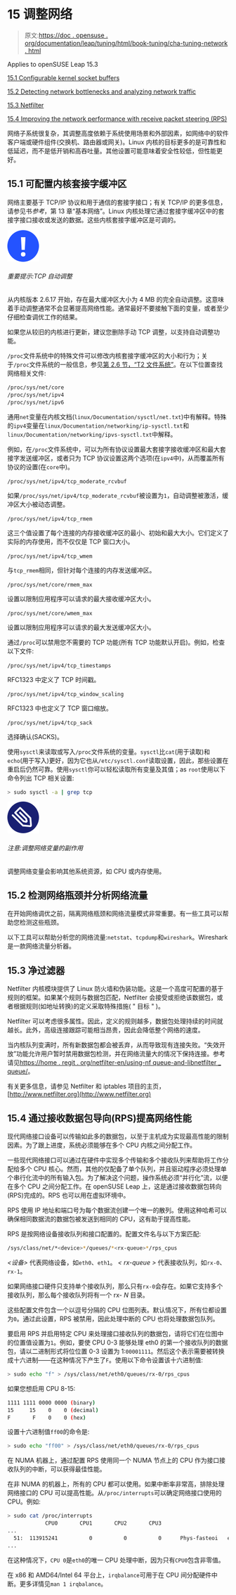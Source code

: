 # 15 调整网络

> 原文:[https://doc . opensuse . org/documentation/leap/tuning/html/book-tuning/cha-tuning-network . html](https://doc.opensuse.org/documentation/leap/tuning/html/book-tuning/cha-tuning-network.html)

Applies to openSUSE Leap 15.3

[15.1 Configurable kernel socket buffers](cha-tuning-network.html#sec-tuning-network-buffers)

[15.2 Detecting network bottlenecks and analyzing network traffic](cha-tuning-network.html#sec-tuning-network-analyzing)

[15.3 Netfilter](cha-tuning-network.html#sec-tuning-network-netfilter)

[15.4 Improving the network performance with receive packet steering (RPS)](cha-tuning-network.html#sec-tuning-network-rps)

网络子系统很复杂，其调整高度依赖于系统使用场景和外部因素，如网络中的软件客户端或硬件组件(交换机、路由器或网关)。Linux 内核的目标更多的是可靠性和低延迟，而不是低开销和高吞吐量。其他设置可能意味着安全性较低，但性能更好。

## 15.1 可配置内核套接字缓冲区

网络主要基于 TCP/IP 协议和用于通信的套接字接口；有关 TCP/IP 的更多信息，请参见书*参考*，第 13 章“基本网络”。Linux 内核处理它通过套接字缓冲区中的套接字接口接收或发送的数据。这些内核套接字缓冲区是可调的。

![Important](img/462f4e35442e53ad1c499613dbaf1667.png "Important")

###### 重要提示:TCP 自动调整

从内核版本 2.6.17 开始，存在最大缓冲区大小为 4 MB 的完全自动调整。这意味着手动调整通常不会显著提高网络性能。通常最好不要接触下面的变量，或者至少仔细检查调优工作的结果。

如果您从较旧的内核进行更新，建议您删除手动 TCP 调整，以支持自动调整功能。

`/proc`文件系统中的特殊文件可以修改内核套接字缓冲区的大小和行为；关于`/proc`文件系统的一般信息，参见[第 2.6 节，“T2 文件系统”](cha-util.html#sec-util-proc "2.6. The /proc file system")。在以下位置查找网络相关文件:

```sh
/proc/sys/net/core
/proc/sys/net/ipv4
/proc/sys/net/ipv6
```

通用`net`变量在内核文档(`linux/Documentation/sysctl/net.txt`)中有解释。特殊的`ipv4`变量在`linux/Documentation/networking/ip-sysctl.txt`和`linux/Documentation/networking/ipvs-sysctl.txt`中解释。

例如，在`/proc`文件系统中，可以为所有协议设置最大套接字接收缓冲区和最大套接字发送缓冲区，或者只为 TCP 协议设置这两个选项(在`ipv4`中)，从而覆盖所有协议的设置(在`core`中)。

`/proc/sys/net/ipv4/tcp_moderate_rcvbuf`

如果`/proc/sys/net/ipv4/tcp_moderate_rcvbuf`被设置为`1`，自动调整被激活，缓冲区大小被动态调整。

`/proc/sys/net/ipv4/tcp_rmem`

这三个值设置了每个连接的内存接收缓冲区的最小、初始和最大大小。它们定义了实际的内存使用，而不仅仅是 TCP 窗口大小。

`/proc/sys/net/ipv4/tcp_wmem`

与`tcp_rmem`相同，但针对每个连接的内存发送缓冲区。

`/proc/sys/net/core/rmem_max`

设置以限制应用程序可以请求的最大接收缓冲区大小。

`/proc/sys/net/core/wmem_max`

设置以限制应用程序可以请求的最大发送缓冲区大小。

通过`/proc`可以禁用您不需要的 TCP 功能(所有 TCP 功能默认开启)。例如，检查以下文件:

`/proc/sys/net/ipv4/tcp_timestamps`

RFC1323 中定义了 TCP 时间戳。

`/proc/sys/net/ipv4/tcp_window_scaling`

RFC1323 中也定义了 TCP 窗口缩放。

`/proc/sys/net/ipv4/tcp_sack`

选择确认(SACKS)。

使用`sysctl`来读取或写入`/proc`文件系统的变量。`sysctl`比`cat`(用于读取)和`echo`(用于写入)更好，因为它也从`/etc/sysctl.conf`读取设置，因此，那些设置在重启后仍然可靠。使用`sysctl`你可以轻松读取所有变量及其值；as `root`使用以下命令列出 TCP 相关设置:

```sh
> sudo sysctl -a | grep tcp
```

![Note](img/ff87f0b59d655d477bfebbc447e7a566.png "Note")

###### 注意:调整网络变量的副作用

调整网络变量会影响其他系统资源，如 CPU 或内存使用。

## 15.2 检测网络瓶颈并分析网络流量

在开始网络调优之前，隔离网络瓶颈和网络流量模式非常重要。有一些工具可以帮助您检测这些瓶颈。

以下工具可以帮助分析您的网络流量:`netstat`、`tcpdump`和`wireshark`。Wireshark 是一款网络流量分析器。

## 15.3 净过滤器

Netfilter 内核模块提供了 Linux 防火墙和伪装功能。这是一个高度可配置的基于规则的框架。如果某个规则与数据包匹配，Netfilter 会接受或拒绝该数据包，或者根据规则(如地址转换)的定义采取特殊措施( " 目标 " )。

Netfilter 可以考虑很多属性。因此，定义的规则越多，数据包处理持续的时间就越长。此外，高级连接跟踪可能相当昂贵，因此会降低整个网络的速度。

当内核队列变满时，所有新数据包都会被丢弃，从而导致现有连接失败。“失效开放”功能允许用户暂时禁用数据包检测，并在网络流量大的情况下保持连接。参考请见[https://home . regit . org/netfilter-en/using-nf queue-and-libnetfilter _ queue/](https://home.regit.org/netfilter-en/using-nfqueue-and-libnetfilter_queue/)。

有关更多信息，请参见 Netfilter 和 iptables 项目的主页，[http://www.netfilter.org](http://www.netfilter.org)

## 15.4 通过接收数据包导向(RPS)提高网络性能

现代网络接口设备可以传输如此多的数据包，以至于主机成为实现最高性能的限制因素。为了跟上进度，系统必须能够在多个 CPU 内核之间分配工作。

一些现代网络接口可以通过在硬件中实现多个传输和多个接收队列来帮助将工作分配给多个 CPU 核心。然而，其他的仅配备了单个队列，并且驱动程序必须处理单个串行化流中的所有输入包。为了解决这个问题，操作系统必须“并行化”流，以便在多个 CPU 之间分配工作。在 openSUSE Leap 上，这是通过接收数据包转向(RPS)完成的。RPS 也可以用在虚拟环境中。

RPS 使用 IP 地址和端口号为每个数据流创建一个唯一的散列。使用这种哈希可以确保相同数据流的数据包被发送到相同的 CPU，这有助于提高性能。

RPS 是按网络设备接收队列和接口配置的。配置文件名与以下方案匹配:

```sh
/sys/class/net/*<device>*/queues/*<rx-queue>*/rps_cpus
```

*<设备>* 代表网络设备，如`eth0`、`eth1`。 *< rx-queue >* 代表接收队列，如`rx-0`、`rx-1`。

如果网络接口硬件只支持单个接收队列，那么只有`rx-0`会存在。如果它支持多个接收队列，那么每个接收队列将有一个 rx- *N* 目录。

这些配置文件包含一个以逗号分隔的 CPU 位图列表。默认情况下，所有位都设置为`0`。通过此设置，RPS 被禁用，因此处理中断的 CPU 也将处理数据包队列。

要启用 RPS 并启用特定 CPU 来处理接口接收队列的数据包，请将它们在位图中的位置值设置为`1`。例如，要使 CPU 0-3 能够处理 eth0 的第一个接收队列的数据包，请以二进制形式将位位置 0-3 设置为 1:`00001111`。然后这个表示需要被转换成十六进制——在这种情况下产生了`F`。使用以下命令设置该十六进制值:

```sh
> sudo echo "f" > /sys/class/net/eth0/queues/rx-0/rps_cpus
```

如果您想启用 CPU 8-15:

```sh
1111 1111 0000 0000 (binary)
15     15    0    0 (decimal)
F       F    0    0 (hex)
```

设置十六进制值`ff00`的命令是:

```sh
> sudo echo "ff00" > /sys/class/net/eth0/queues/rx-0/rps_cpus
```

在 NUMA 机器上，通过配置 RPS 使用同一个 NUMA 节点上的 CPU 作为接口接收队列的中断，可以获得最佳性能。

在非 NUMA 的机器上，所有的 CPU 都可以使用。如果中断率非常高，排除处理网络接口的 CPU 可以提高性能。从`/proc/interrupts`可以确定网络接口使用的 CPU。例如:

```sh
> sudo cat /proc/interrupts
            CPU0       CPU1       CPU2       CPU3
...
  51:  113915241          0          0          0      Phys-fasteoi   eth0
...
```

在这种情况下，`CPU 0`是`eth0`的唯一 CPU 处理中断，因为只有`CPU0`包含非零值。

在 x86 和 AMD64/Intel 64 平台上，`irqbalance`可用于在 CPU 间分配硬件中断。更多详情见`man 1 irqbalance`。